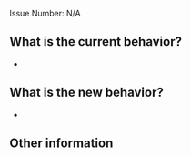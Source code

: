 Issue Number: N/A

## What is the current behavior?

<!-- Please describe the current behavior that you are modifying, or link to a relevant issue. -->

- 

## What is the new behavior?

<!-- Please describe the behavior or changes that are being added by this PR. -->

- 

## Other information

<!-- Any other information that is important to this PR or may help in the review process? -->
